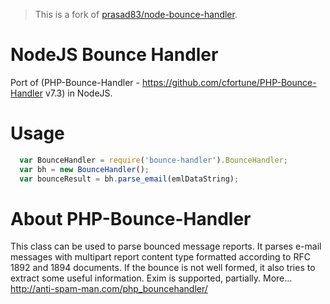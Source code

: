 > This is a fork of [prasad83/node-bounce-handler](https://github.com/prasad83/node-bounce-handler).

# NodeJS Bounce Handler

Port of (PHP-Bounce-Handler - <https://github.com/cfortune/PHP-Bounce-Handler> v7.3) in NodeJS.

# Usage

```javascript
  var BounceHandler = require('bounce-handler').BounceHandler;
  var bh = new BounceHandler();
  var bounceResult = bh.parse_email(emlDataString);
```

# About PHP-Bounce-Handler

This class can be used to parse bounced message reports. It parses e-mail messages with multipart report content type formatted according to RFC 1892 and 1894 documents. If the bounce is not well formed, it also tries to extract some useful information. Exim is supported, partially. More... <http://anti-spam-man.com/php_bouncehandler/>
